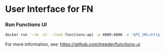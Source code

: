 # User Interface for FN

### Run Functions UI

```sh
docker run --rm -it --link functions:api -p 4000:4000 -e "API_URL=http://api:8080" treeder/functions-ui
```

For more information, see:  https://github.com/treeder/functions-ui
